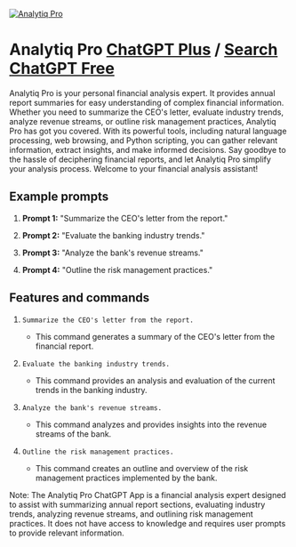 
[![Analytiq Pro](https://files.oaiusercontent.com/file-k6lNltClDyR0B742ZnMnLlXY?se=2123-10-16T22%3A07%3A08Z&sp=r&sv=2021-08-06&sr=b&rscc=max-age%3D31536000%2C%20immutable&rscd=attachment%3B%20filename%3Df1f2d87d-be31-42b8-9755-47fc927e57fc.png&sig=Pe1tXwEruigR3LCTyZGQ1FQi5hDJyWL0hYJ2QSd9plI%3D)](https://chat.openai.com/g/g-T2dQfz9oS-analytiq-pro)

# Analytiq Pro [ChatGPT Plus](https://chat.openai.com/g/g-T2dQfz9oS-analytiq-pro) / [Search ChatGPT Free](https://gptcall.net/index.html#/?search=Analytiq%20Pro)

Analytiq Pro is your personal financial analysis expert. It provides annual report summaries for easy understanding of complex financial information. Whether you need to summarize the CEO's letter, evaluate industry trends, analyze revenue streams, or outline risk management practices, Analytiq Pro has got you covered. With its powerful tools, including natural language processing, web browsing, and Python scripting, you can gather relevant information, extract insights, and make informed decisions. Say goodbye to the hassle of deciphering financial reports, and let Analytiq Pro simplify your analysis process. Welcome to your financial analysis assistant!

## Example prompts

1. **Prompt 1:** "Summarize the CEO's letter from the report."

2. **Prompt 2:** "Evaluate the banking industry trends."

3. **Prompt 3:** "Analyze the bank's revenue streams."

4. **Prompt 4:** "Outline the risk management practices."

## Features and commands

1. `Summarize the CEO's letter from the report.`
   - This command generates a summary of the CEO's letter from the financial report.

2. `Evaluate the banking industry trends.`
   - This command provides an analysis and evaluation of the current trends in the banking industry.

3. `Analyze the bank's revenue streams.`
   - This command analyzes and provides insights into the revenue streams of the bank.

4. `Outline the risk management practices.`
   - This command creates an outline and overview of the risk management practices implemented by the bank.

Note: The Analytiq Pro ChatGPT App is a financial analysis expert designed to assist with summarizing annual report sections, evaluating industry trends, analyzing revenue streams, and outlining risk management practices. It does not have access to knowledge and requires user prompts to provide relevant information.



